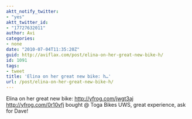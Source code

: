 ```yaml
---
aktt_notify_twitter:
- "yes"
aktt_twitter_id:
- "17727632011"
author: Avi
categories:
- none
date: "2010-07-04T11:35:20Z"
guid: http://aviflax.com/post/elina-on-her-great-new-bike-h/
id: 1091
tags:
- tweet
title: 'Elina on her great new bike: h…'
url: /post/elina-on-her-great-new-bike-h/
---
```

Elina on her great new bike: <a href="http://yfrog.com/jwgt3aj" rel="nofollow">http://yfrog.com/jwgt3aj</a> <a href="http://yfrog.com/0r10vfj" rel="nofollow">http://yfrog.com/0r10vfj</a> bought @ Toga Bikes UWS, great experience, ask for Dave!